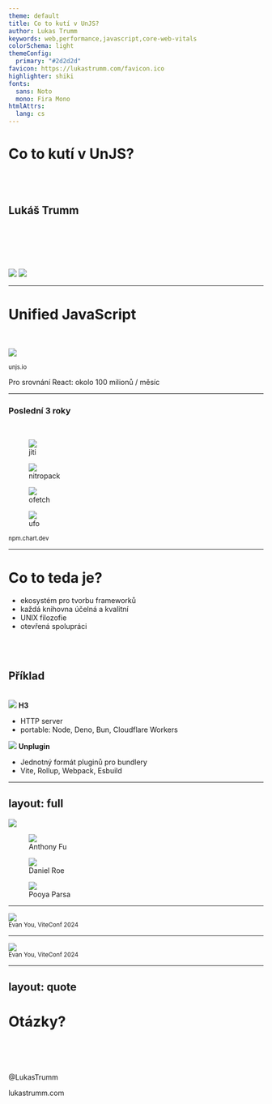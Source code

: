 ```yaml
---
theme: default
title: Co to kutí v UnJS?
author: Lukas Trumm
keywords: web,performance,javascript,core-web-vitals
colorSchema: light
themeConfig:
  primary: "#2d2d2d"
favicon: https://lukastrumm.com/favicon.ico
highlighter: shiki
fonts:
  sans: Noto
  mono: Fira Mono
htmlAttrs:
  lang: cs
---
```


# Co to kutí v UnJS?

<br>
<br>

## Lukáš Trumm

<br>
<br>
<br>
<br>
<br>

<img src="/quanti.png" class="w-30 absolute left-2.4rem bottom-4rem" />

<img src="/unjs-logo-black.svg" class="w-60 ms-auto absolute right-4rem bottom-4rem" />

---

# Unified JavaScript

<br>

![](/unjs-numbers.png)

<div class="flex justify-end">
  <small>unjs.io</small>
</div>

Pro srovnání React: okolo 100 milionů / měsíc

---

### Poslední 3 roky

<br>

<div class="grid grid-cols-2 gap-4" style="grid-template-columns: repeat(2, 18rem); justify-content: center">

<figure><img src="/jiti-downloads.svg" /> <figcaption>jiti</figcaption></figure>
<figure><img src="/nitropack-downloads.svg" /> <figcaption>nitropack</figcaption></figure>
<figure><img src="/ofetch-downloads.svg" /> <figcaption>ofetch</figcaption></figure>
<figure><img src="/ufo-downloads.svg" /> <figcaption>ufo</figcaption></figure>

</div>

<div class="flex justify-end">
  <small>npm.chart.dev</small>
</div>

---

# Co to teda je?

- ekosystém pro tvorbu frameworků
- každá knihovna účelná a kvalitní
- UNIX filozofie
- otevřená spolupráci

<div v-click>

<br>
<br>

## Příklad

<br>

<div class="flex gap-20">

<div>
<img src="/h3.svg" class="h-10 inline-block" /> <strong>H3</strong>

- HTTP server
- portable: Node, Deno, Bun, Cloudflare Workers
</div>

<div>
<img src="/unplugin.svg" class="h-10 inline-block" /> <strong>Unplugin</strong>

- Jednotný formát pluginů pro bundlery
- Vite, Rollup, Webpack, Esbuild
</div>

</div>

</div>

---
layout: full
---

<img src="/unjs-ecosystem.svg" class="h-135 mx-auto relative top--2rem" />

<div v-click>

<figure class="absolute bottom-2rem left-1rem flex flex-col items-center">
<img src="/anthony-fu.png" class="h-30 rounded-full" />
<figcaption class="font-mono">Anthony Fu</figcaption>
</figure>

<figure class="absolute top-2rem left-1rem flex flex-col items-center">
<img src="/danielroe.jpg" class="h-30 rounded-full" />
<figcaption class="font-mono">Daniel Roe</figcaption>
</figure>

<figure class="absolute top-2rem right-1rem flex flex-col items-center">
<img src="/pooyaparsa.jpg" class="h-30 rounded-full" />
<figcaption class="font-mono">Pooya Parsa</figcaption>
</figure>

</div>

---

<img src="/vite-conf.png" class="h-120 mx-auto relative top--1.5rem" />

<div class="flex justify-center">
  <small>Evan You, ViteConf 2024</small>
</div>

---

<img src="/vite-vision.png" class="h-110 mx-auto relative top-0" />

<br>

<div class="flex justify-center">
  <small>Evan You, ViteConf 2024</small>
</div>

---
layout: quote
---

<h1 class="text-center">
Otázky?
</h1>

<br>
<br>
<br>

<div class="text-center">

@LukasTrumm

lukastrumm.com

</div>
